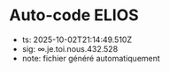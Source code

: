 # Auto-code ELIOS
- ts: 2025-10-02T21:14:49.510Z
- sig: ∞.je.toi.nous.432.528
- note: fichier généré automatiquement